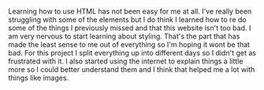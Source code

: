 Learning how to use HTML has not been easy for me at all. I've really been struggling with some of the elements but I do think I learned how to re do some of the things I previously missed and that this website isn't too bad.
I am very nervous to start learning about styling. That's the part that has made the least sense to me out of everything so I'm hoping it wont be that bad.
For this project I split everything up into different days so I didn't get as frustrated with it. I also started using the internet to explain things a little more so I could better understand them and I think that helped me a lot with things like images.
